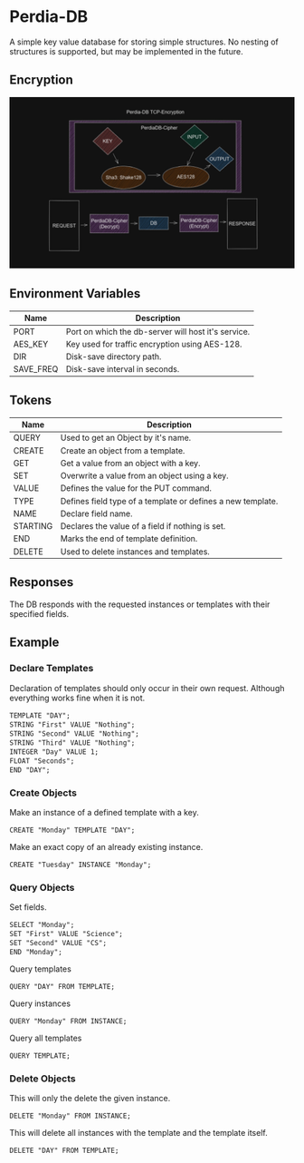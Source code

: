 # Perdia-DB
A simple key value database for storing simple structures.
No nesting of structures is supported, but may be implemented in the future.

## Encryption
![encryption](./images/Encryption.png)

## Environment Variables

|Name|Description|
|-|-|
|PORT|Port on which the db-server will host it's service.|
|AES_KEY|Key used for traffic encryption using AES-128.|
|DIR|Disk-save directory path.|
|SAVE_FREQ|Disk-save interval in seconds.|

## Tokens

|Name|Description|
|-|-|
|QUERY|Used to get an Object by it's name.|
|CREATE|Create an object from a template.|
|GET|Get a value from an object with a key.|
|SET|Overwrite a value from an object using a key.|
|VALUE|Defines the value for the PUT command.|
|TYPE|Defines field type of a template or defines a new template.|
|NAME|Declare field name.|
|STARTING|Declares the value of a field if nothing is set.|
|END|Marks the end of template definition.|
|DELETE|Used to delete instances and templates.|

## Responses

The DB responds with the requested instances or templates with their specified fields.


## Example

### Declare Templates

Declaration of templates should only occur in their own request. Although everything works fine when it is not.
```
TEMPLATE "DAY";
STRING "First" VALUE "Nothing";
STRING "Second" VALUE "Nothing";
STRING "Third" VALUE "Nothing";
INTEGER "Day" VALUE 1;
FLOAT "Seconds";
END "DAY";
```

### Create Objects

Make an instance of a defined template with a key.
```
CREATE "Monday" TEMPLATE "DAY";
```

Make an exact copy of an already existing instance.
```
CREATE "Tuesday" INSTANCE "Monday";
```

### Query Objects

Set fields.
```
SELECT "Monday"; 
SET "First" VALUE "Science";
SET "Second" VALUE "CS";
END "Monday";
```

Query templates
```
QUERY "DAY" FROM TEMPLATE;
```

Query instances
```
QUERY "Monday" FROM INSTANCE;
```

Query all templates
```
QUERY TEMPLATE;
```

### Delete Objects

This will only the delete the given instance.
```
DELETE "Monday" FROM INSTANCE;
```

This will delete all instances with the template and the template itself.
```
DELETE "DAY" FROM TEMPLATE;
```